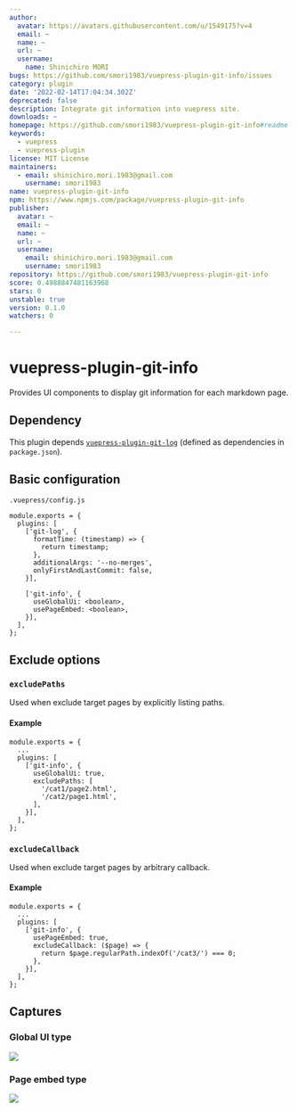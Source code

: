 ```yaml
---
author:
  avatar: https://avatars.githubusercontent.com/u/1549175?v=4
  email: ~
  name: ~
  url: ~
  username:
    name: Shinichiro MORI
bugs: https://github.com/smori1983/vuepress-plugin-git-info/issues
category: plugin
date: '2022-02-14T17:04:34.302Z'
deprecated: false
description: Integrate git information into vuepress site.
downloads: ~
homepage: https://github.com/smori1983/vuepress-plugin-git-info#readme
keywords:
  - vuepress
  - vuepress-plugin
license: MIT License
maintainers:
  - email: shinichiro.mori.1983@gmail.com
    username: smori1983
name: vuepress-plugin-git-info
npm: https://www.npmjs.com/package/vuepress-plugin-git-info
publisher:
  avatar: ~
  email: ~
  name: ~
  url: ~
  username:
    email: shinichiro.mori.1983@gmail.com
    username: smori1983
repository: https://github.com/smori1983/vuepress-plugin-git-info
score: 0.4988847481163968
stars: 0
unstable: true
version: 0.1.0
watchers: 0

---
```


# vuepress-plugin-git-info

Provides UI components to display git information for each markdown page.


## Dependency

This plugin depends [`vuepress-plugin-git-log`](https://www.npmjs.com/package/vuepress-plugin-git-log) (defined as dependencies in `package.json`).


## Basic configuration

`.vuepress/config.js`

```
module.exports = {
  plugins: [
    ['git-log', {
      formatTime: (timestamp) => {
        return timestamp;
      },
      additionalArgs: '--no-merges',
      onlyFirstAndLastCommit: false,
    }],

    ['git-info', {
      useGlobalUi: <boolean>,
      usePageEmbed: <boolean>,
    }],
  ],
};
```


## Exclude options

### `excludePaths`

Used when exclude target pages by explicitly listing paths.

#### Example

```
module.exports = {
  ...
  plugins: [
    ['git-info', {
      useGlobalUi: true,
      excludePaths: [
        '/cat1/page2.html',
        '/cat2/page1.html',
      ],
    }],
  ],
};
```

### `excludeCallback`

Used when exclude target pages by arbitrary callback.

#### Example

```
module.exports = {
  ...
  plugins: [
    ['git-info', {
      usePageEmbed: true,
      excludeCallback: ($page) => {
        return $page.regularPath.indexOf('/cat3/') === 0;
      },
    }],
  ],
};
```


## Captures

### Global UI type

![](https://cdn.jsdelivr.net/gh/smori1983/vuepress-plugin-git-info@master/doc/capture.global_ui.png)

### Page embed type

![](https://cdn.jsdelivr.net/gh/smori1983/vuepress-plugin-git-info@master/doc/capture.page_embed.png)
